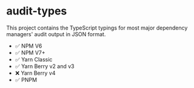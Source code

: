 # audit-types

This project contains the TypeScript typings for most major dependency managers' audit output in JSON format.

- ✅ NPM V6
- ✅ NPM V7+
- ✅ Yarn Classic
- ✅ Yarn Berry v2 and v3
- ❌ Yarn Berry v4
- ✅ PNPM
